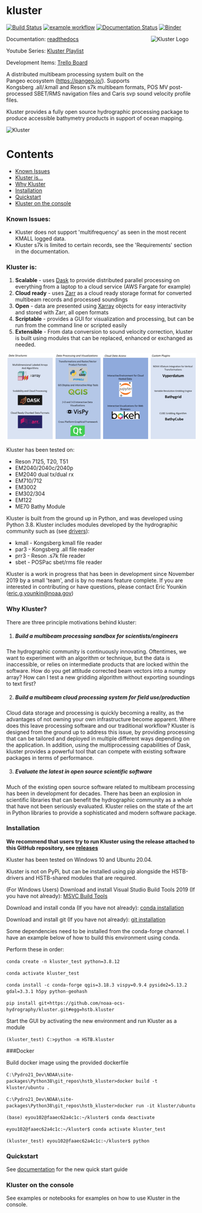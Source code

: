# kluster 

[![Build Status](https://travis-ci.com/noaa-ocs-hydrography/kluster.svg?branch=master)](https://travis-ci.com/noaa-ocs-hydrography/kluster)
[![example workflow](https://github.com/noaa-ocs-hydrography/kluster/workflows/build-and-test/badge.svg)](https://github.com/noaa-ocs-hydrography/kluster/actions)
[![Documentation Status](https://readthedocs.org/projects/kluster/badge/?version=latest)](https://kluster.readthedocs.io/en/latest/?badge=latest)
[![Binder](https://binder.pangeo.io/badge_logo.svg)](https://binder.pangeo.io/v2/gh/noaa-ocs-hydrography/kluster/master)

<img src="./HSTB/kluster/images/kluster_img.png" align="right" alt="Kluster Logo" width="120" height="120">


Documentation: [readthedocs](https://kluster.readthedocs.io/en/latest/) 

Youtube Series: [Kluster Playlist](https://www.youtube.com/playlist?list=PLrjCvP_J9AA_memBs2ZyKXGHG1AMx0GWx)

Development Items: [Trello Board](https://trello.com/b/nNZq8S9W)

A distributed multibeam processing system built on the Pangeo ecosystem (https://pangeo.io/). Supports Kongsberg .all/.kmall and Reson s7k multibeam formats, POS MV post-processed SBET/RMS navigation files and Caris svp sound velocity profile files.

Kluster provides a fully open source hydrographic processing package to produce accessible bathymetry products in support of ocean mapping.

![Kluster](./docs/readme/overview.png)

Contents
========
 * [Known Issues](#known-issues) 
 * [Kluster is...](#kluster-is)
 * [Why Kluster](#why-kluster)
 * [Installation](#installation)
 * [Quickstart](#quickstart)
 * [Kluster on the console](#kluster-on-the-console)

### Known Issues:
 - Kluster does not support 'multifrequency' as seen in the most recent KMALL logged data.
 - Kluster s7k is limited to certain records, see the 'Requirements' section in the documentation.
  
### Kluster is:

1. **Scalable** - uses [Dask](https://dask.org/) to provide distributed parallel processing on everything from a laptop to a cloud service (AWS Fargate for example)
2. **Cloud ready** - uses [Zarr](https://zarr.readthedocs.io/en/stable/) as a cloud ready storage format for converted multibeam records and processed soundings
3. **Open** - data are presented using [Xarray](http://xarray.pydata.org/en/stable/) objects for easy interactivity and stored with Zarr, all open formats
4. **Scriptable** - provides a GUI for visualization and processing, but can be run from the command line or scripted easily
5. **Extensible** - From data conversion to sound velocity correction, kluster is built using modules that can be replaced, enhanced or exchanged as needed.

![Kluster](./docs/readme/environment.png)

Kluster has been tested on:

- Reson 7125, T20, T51
- EM2040/2040c/2040p
- EM2040 dual tx/dual rx
- EM710/712
- EM3002
- EM302/304
- EM122
- ME70 Bathy Module

Kluster is built from the ground up in Python, and was developed using Python 3.8.  Kluster includes modules developed by the hydrographic community such as (see [drivers](https://github.com/noaa-ocs-hydrography/drivers)):

- kmall - Kongsberg kmall file reader
- par3 - Kongsberg .all file reader
- prr3 - Reson .s7k file reader
- sbet - POSPac sbet/rms file reader

Kluster is a work in progress that has been in development since November 2019 by a small 'team', and is by no means feature complete.  If you are interested in contributing or have questions, please contact Eric Younkin (eric.g.younkin@noaa.gov)

### Why Kluster?

There are three principle motivations behind kluster:

1. ##### Build a multibeam processing sandbox for scientists/engineers

The hydrographic community is continuously innovating.  Oftentimes, we want to experiment with an algorithm or technique, but the data is inaccessible, or relies on intermediate products that are locked within the software.  How do you get attitude corrected beam vectors into a numpy array?  How can I test a new gridding algorithm without exporting soundings to text first?

2. ##### Build a multibeam cloud processing system for field use/production

Cloud data storage and processing is quickly becoming a reality, as the advantages of not owning your own infrastructure become apparent.  Where does this leave processing software and our traditional workflow?  Kluster is designed from the ground up to address this issue, by providing processing that can be tailored and deployed in multiple different ways depending on the application.  In addition, using the multiprocessing capabilities of Dask, kluster provides a powerful tool that can compete with existing software packages in terms of performance.

3. ##### Evaluate the latest in open source scientific software

Much of the existing open source software related to multibeam processing has been in development for decades.  There has been an explosion in scientific libraries that can benefit the hydrographic community as a whole that have not been seriously evaluated.  Kluster relies on the state of the art in Python libraries to provide a sophisticated and modern software package.

### Installation

**We recommend that users try to run Kluster using the release attached to this GitHub repository, see [releases](https://github.com/noaa-ocs-hydrography/kluster/releases)**

Kluster has been tested on Windows 10 and Ubuntu 20.04.

Kluster is not on PyPi, but can be installed using pip alongside the HSTB-drivers and HSTB-shared modules that are required.

(For Windows Users) Download and install Visual Studio Build Tools 2019 (If you have not already): [MSVC Build Tools](https://visualstudio.microsoft.com/visual-cpp-build-tools/)

Download and install conda (If you have not already): [conda installation](https://docs.conda.io/projects/conda/en/latest/user-guide/install/)

Download and install git (If you have not already): [git installation](https://git-scm.com/book/en/v2/Getting-Started-Installing-Git)

Some dependencies need to be installed from the conda-forge channel.  I have an example below of how to build this environment using conda.

Perform these in order:

`conda create -n kluster_test python=3.8.12 `

`conda activate kluster_test `

`conda install -c conda-forge qgis=3.18.3 vispy=0.9.4 pyside2=5.13.2 gdal=3.3.1 h5py python-geohash `

`pip install git+https://github.com/noaa-ocs-hydrography/kluster.git#egg=hstb.kluster `

Start the GUI by activating the new environment and run Kluster as a module

`(kluster_test) C:>python -m HSTB.kluster`

###Docker

Build docker image using the provided dockerfile

`C:\Pydro21_Dev\NOAA\site-packages\Python38\git_repos\hstb_kluster>docker build -t kluster/ubuntu .`

`C:\Pydro21_Dev\NOAA\site-packages\Python38\git_repos\hstb_kluster>docker run -it kluster/ubuntu`

`(base) eyou102@faaec62a4c1c:~/kluster$ conda deactivate`

`eyou102@faaec62a4c1c:~/kluster$ conda activate kluster_test`

`(kluster_test) eyou102@faaec62a4c1c:~/kluster$ python`

### Quickstart

See [documentation](https://kluster.readthedocs.io/en/latest/quickstart/index.html)  for the new quick start guide

### Kluster on the console

See examples or notebooks for examples on how to use Kluster in the console.